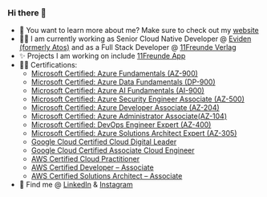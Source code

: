 ### Hi there 👋

- 🚀 You want to learn more about me? Make sure to check out my [website](https://jonas-miederer.de)
- 👨‍💻 I am currently working as Senior Cloud Native Developer @ [Eviden (formerly Atos)](https://eviden.com/) and as a Full Stack Developer @ [11Freunde Verlag](https://11freunde.de/)
- ✨ Projects I am working on include [11Freunde App](https://play.google.com/store/apps/details?id=de.android.elffreunde&hl=en&gl=US)
- 👨‍🎓 Certifications: 
  - [Microsoft Certified: Azure Fundamentals (AZ-900)](https://www.credly.com/badges/475af214-ec9f-4c29-b333-b22f604a4738/public_url)
  - [Microsoft Certified: Azure Data Fundamentals (DP-900)](https://www.credly.com/badges/e637675d-e89a-45d7-a071-475a2e01c121/public_url)
  - [Microsoft Certified: Azure AI Fundamentals (AI-900)](https://www.credly.com/badges/aa5c712c-d33b-40da-95df-b4e2c0193b34/public_url)
  - [Microsoft Certified: Azure Security Engineer Associate (AZ-500)](https://www.credly.com/badges/55fe476f-2ecb-48d9-975b-1a4156437a3c/public_url)
  - [Microsoft Certified: Azure Developer Associate (AZ-204)](https://www.credly.com/badges/d811e045-f78a-47c1-a042-b5ce3561351c/public_url)
  - [Microsoft Certified: Azure Administrator Associate(AZ-104)](https://www.credly.com/badges/fdf9edc8-1615-4ae6-8028-ab60aedf746c/public_url)
  - [Microsoft Certified: DevOps Engineer Expert (AZ-400)](https://www.credly.com/badges/a5a36332-7e7e-4c6c-8cfe-793bdc0afa71/public_url)
  - [Microsoft Certified: Azure Solutions Architect Expert (AZ-305)](https://www.credly.com/badges/a1b00b3c-857f-4e6a-be44-35924bc3ffbe/public_url)
  - [Google Cloud Certified Cloud Digital Leader](https://www.credential.net/f6c8d063-257b-4dc6-a68d-b5c5bc75ee79?key=8dd993a041147df6aac23be941c762c1f83e551561c0c65f75e2f7a132177fdd)
  - [Google Cloud Certified Associate Cloud Engineer](https://www.credential.net/a35f8514-414c-43df-bb2a-0fa3ff7e5b64)
  - [AWS Certified Cloud Practitioner](https://www.credly.com/badges/5ddc0907-0fde-45d0-a9c2-7eb6d918ee40/public_url)
  - [AWS Certified Developer – Associate](https://www.credly.com/badges/f64ff104-b64a-4a9b-99c0-09397d2cf923/public_url)
  - [AWS Certified Solutions Architect – Associate](https://www.credly.com/badges/8365ac22-7660-40d0-ab70-fa9f53f761ef/public_url)
- 🔗 Find me @ [LinkedIn](https://www.linkedin.com/in/jonas-miederer/) & [Instagram](https://www.instagram.com/jonas___mj/)
